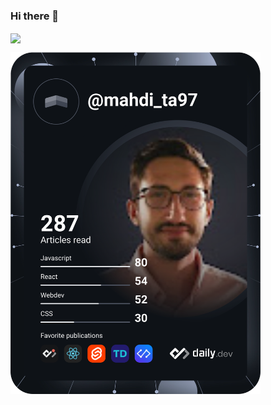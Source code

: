 ### Hi there 👋


<a href="https://github.com/anuraghazra/github-readme-stats">
  <img align="center" src="https://github-readme-stats.vercel.app/api?username=MahdiTa97&theme=github_dark&show_icons=true&hide_border=true&include_all_commits=true" />
</a>

<a href="https://app.daily.dev/DailyDevTips"><img src="https://github.com/MahdiTa97/MahdiTa97/blob/main/devcard.svg" width="400" alt="Mahdi Taala's Dev Card"/></a>


<!--
**MahdiTa97/MahdiTa97** is a ✨ _special_ ✨ repository because its `README.md` (this file) appears on your GitHub profile.

Here are some ideas to get you started:

- 🔭 I’m currently working on ...
- 🌱 I’m currently learning ...
- 👯 I’m looking to collaborate on ...
- 🤔 I’m looking for help with ...
- 💬 Ask me about ...
- 📫 How to reach me: ...
- 😄 Pronouns: ...
- ⚡ Fun fact: ...
-->
